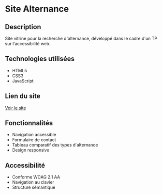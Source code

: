 # Site Alternance

## Description
Site vitrine pour la recherche d'alternance, développé dans le cadre d'un TP sur l'accessibilité web.

## Technologies utilisées
- HTML5
- CSS3
- JavaScript

## Lien du site
[Voir le site](https://votre-username.github.io/nom-du-repo)

## Fonctionnalités
- Navigation accessible
- Formulaire de contact
- Tableau comparatif des types d'alternance
- Design responsive

## Accessibilité
- Conforme WCAG 2.1 AA
- Navigation au clavier
- Structure sémantique 